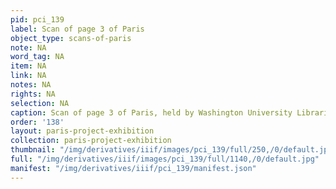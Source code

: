 ```yaml
---
pid: pci_139
label: Scan of page 3 of Paris
object_type: scans-of-paris
note: NA
word_tag: NA
item: NA
link: NA
notes: NA
rights: NA
selection: NA
caption: Scan of page 3 of Paris, held by Washington University Libraries
order: '138'
layout: paris-project-exhibition
collection: paris-project-exhibition
thumbnail: "/img/derivatives/iiif/images/pci_139/full/250,/0/default.jpg"
full: "/img/derivatives/iiif/images/pci_139/full/1140,/0/default.jpg"
manifest: "/img/derivatives/iiif/pci_139/manifest.json"
---
```

